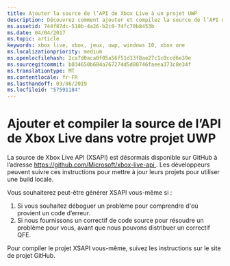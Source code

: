 ```yaml
---
title: Ajouter la source de l’API de Xbox Live à un projet UWP
description: Découvrez comment ajouter et compilez la source de l’API de Xbox Live dans votre projet UWP.
ms.assetid: 744f87dc-510b-4a26-b2c0-74fc70b8453b
ms.date: 04/04/2017
ms.topic: article
keywords: xbox live, xbox, jeux, uwp, windows 10, xbox one
ms.localizationpriority: medium
ms.openlocfilehash: 2ca7d0aca0f05a56f51d13f8ae27c1c0ccd6e39e
ms.sourcegitcommit: b034650b684a767274d5d88746faeea373c8e34f
ms.translationtype: MT
ms.contentlocale: fr-FR
ms.lasthandoff: 03/06/2019
ms.locfileid: "57591184"
---
```

# <a name="add-and-compile-the-xbox-live-apis-source-in-your-uwp-project"></a>Ajouter et compiler la source de l’API de Xbox Live dans votre projet UWP

La source de Xbox Live API (XSAPI) est désormais disponible sur GitHub à l’adresse [ https://github.com/Microsoft/xbox-live-api ](https://github.com/Microsoft/xbox-live-api). Les développeurs peuvent suivre ces instructions pour mettre à jour leurs projets pour utiliser une build locale.

Vous souhaiterez peut-être générer XSAPI vous-même si :
1. Si vous souhaitez déboguer un problème pour comprendre d'où provient un code d’erreur.
1. Si nous fournissons un correctif de code source pour résoudre un problème pour vous, avant que nous pouvons distribuer un correctif QFE.

Pour compiler le projet XSAPI vous-même, suivez les instructions sur le site de projet GitHub.
